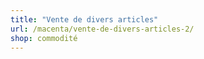 ```yaml
---
title: "Vente de divers articles"
url: /macenta/vente-de-divers-articles-2/
shop: commodité
---
```


